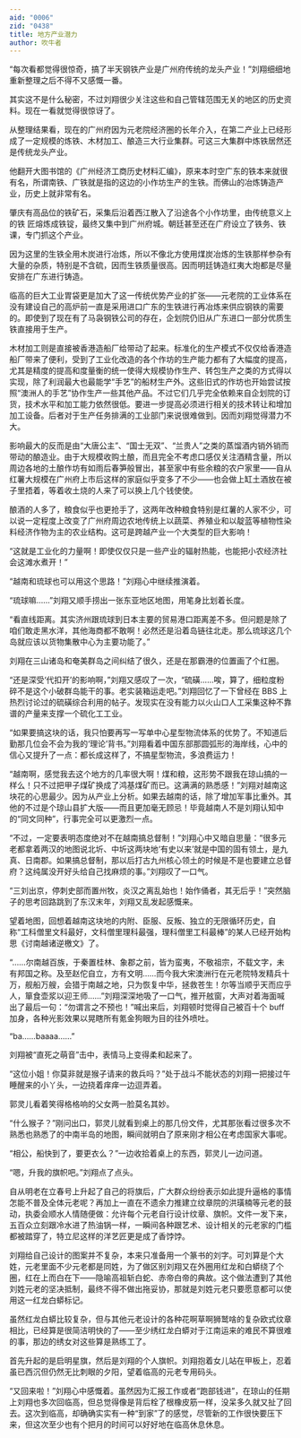 ```yaml
---
aid: "0006"
zid: "0438"
title: 地方产业潜力
author: 吹牛者
---
```


“每次看都觉得很惊奇，搞了半天钢铁产业是广州府传统的龙头产业！”刘翔细细地重新整理之后不得不又感慨一番。

其实这不是什么秘密，不过刘翔很少关注这些和自己管辖范围无关的地区的历史资料。现在一看就觉得很惊讶了。

从整理结果看，现在的广州府因为元老院经济圈的长年介入，在第二产业上已经形成了一定规模的炼铁、木材加工、酿造三大行业集群。可这三大集群中炼铁居然还是传统龙头产业。

他翻开大图书馆的《广州经济工商历史材料汇编》，原来本时空广东的铁本来就很有名，所谓南铁、广铁就是指的这边的小作坊生产的生铁。而佛山的冶炼铸造产业，历史上就非常有名。

肇庆有高品位的铁矿石，采集后沿着西江散入了沿途各个小作坊里，由传统意义上的铁 匠熔炼成铁锭，最终又集中到广州府城。朝廷甚至还在广府设立了铁务、铁课，专门抓这个产业。

因为这里的生铁全用木炭进行冶炼，所以不像北方使用煤炭冶炼的生铁那样参杂有大量的杂质，特别是不含硫，因而生铁质量很高。因而明廷铸造红夷大炮都是尽量安排在广东进行铸造。

临高的巨大工业胃袋更是加大了这一传统优势产业的扩张――元老院的工业体系在没有建设自己的高炉前一直是采用进口广东的生铁进行再冶炼来供应钢铁的需要的。即使到了现在有了马袅钢铁公司的存在，企划院仍旧从广东进口一部分优质生铁直接用于生产。

木材加工则是直接被香港造船厂给带动了起来。标准化的生产模式不仅仅给香港造船厂带来了便利，受到了工业化改造的各个作坊的生产能力都有了大幅度的提高，尤其是精度的提高和度量衡的统一使得大规模协作生产、转包生产之类的方式得以实现，除了利润最大也最能学“手艺”的船材生产外。这些旧式的作坊也开始尝试按照“澳洲人的手艺”协作生产一些其他产品。不过它们几乎完全依赖来自企划院的订货，技术水平和加工能力依然很低。要进一步提高必须进行相关的技术转让和增加加工设备。后者对于生产任务排满的工业部门来说很难做到。因而刘翔觉得潜力不大。

影响最大的反而是由“大唐公主”、“国士无双”、“兰贵人”之类的蒸馏酒内销外销而带动的酿造业。由于大规模收购土酿，而且完全不考虑口感仅关注酒精含量，所以周边各地的土酿作坊有如雨后春笋般冒出，甚至家中有些余粮的农户家里――自从红薯大规模在广州府上市后这样的家庭似乎变多了不少――也会做上缸土酒放在被子里捂着，等着收土烧的人来了可以换上几个钱使使。

酿酒的人多了，粮食似乎也更抢手了，这两年改种粮食特别是红薯的人家不少，可以说一定程度上改变了广州府周边农地传统上以蔬菜、养殖业和以靛蓝等植物性染料经济作物为主的农业结构。这可是跨越产业一个大类型的巨大影响！

“这就是工业化的力量啊！即使仅仅只是一些产业的辐射热能，也能把小农经济社会这滩水煮开！”

“越南和琉球也可以用这个思路！”刘翔心中继续推演着。

“琉球嘛……”刘翔又顺手捞出一张东亚地区地图，用笔身比划着长度。

“看直线距离。其实济州跟琉球到日本主要的贸易港口距离差不多。但问题是除了咱们敢走黑水洋，其他海商都不敢啊！必然还是沿着岛链往北走。那么琉球这几个岛就应该以货物集散中心为主要功能了。”

刘翔在三山诸岛和奄美群岛之间纠结了很久，还是在那霸港的位置画了个红圈。

“还是深受‘代扣开’的影响啊，”刘翔又感叹了一次，“硫磺……唉，算了，细粒度粉碎不是这个小破群岛能干的事。老实装箱运走吧。”刘翔回忆了一下曾经在 BBS 上热烈讨论过的硫磺综合利用的帖子。发现实在没有能力以火山口人工采集这种不靠谱的产量来支撑一个硫化工工业。

“如果要搞这块的话，我只怕要再写一写单中心星型物流体系的优势了。不知道后勤那几位会不会为我的‘理论’背书。”刘翔看着中国东部那圆弧形的海岸线，心中的信心又提升了一点：都长成这样了，不搞星型物流，多浪费运力！

“越南啊，感觉我去这个地方的几率很大啊！煤和粮，这形势不跟我在琼山搞的一样么！只不过把甲子煤矿换成了鸿基煤矿而已。这满满的熟悉感！”刘翔对越南这块花的心思最少。因为从产业上分析。如果去越南的话，除了增加军事比重外。其他的不过是个琼山县扩大版――而且更加毫无顾忌！毕竟越南人不是刘翔认知中的“同文同种”，行事完全可以更激烈一点。

“不过，一定要表明态度绝对不在越南搞总督制！”刘翔心中又暗自思量：“很多元老都拿着两汉的地图说北圻、中圻这两块地‘有史以来’就是中国的固有领土，是九真、日南郡。如果搞总督制，那以后打古九州核心领土的时候是不是也要建立总督府？这纯属没开好头给自己找麻烦的事。”刘翔叹了一口气。

“三刘出京，停刺史部而置州牧，炎汉之离乱始也！始作俑者，其无后乎！”突然脑子的思考回路跳到了东汉末年，刘翔又乱发起感慨来。

望着地图，回想着越南这块地的内附、臣服、反叛、独立的无限循环历史，自称“工科僧里文科最好，文科僧里理科最强，理科僧里工科最棒”的某人已经开始构思《讨南越诸逆檄文》了。

“……尔南越百族，于秦置桂林、象郡之前，皆为蛮夷，不敬祖宗，不载文字，未有邦国之称。及至赵佗自立，方有文明……而今我大宋澳洲行在元老院特发精兵十万，舰船万艘，会猎于南越之地，只为恢复中华，拯救苍生！尔等当顺乎天而应乎人，箪食壶浆以迎王师……”刘翔深深地吸了一口气，推开舷窗，大声对着海面喊出了最后一句：“勿谓言之不预也！”喊出来后，刘翔顿时觉得自己被百十个 buff 加身，各种光影效果以晃瞎所有氪金狗眼为目的往外喷吐。

“ba……baaaa……”

刘翔被“直死之萌音”击中，表情马上变得柔和起来了。

“这位小姐！你莫非就是猴子请来的救兵吗？”处于战斗不能状态的刘翔一把接过午睡醒来的小丫头，一边挠着痒痒一边逗弄着。

郭灵儿看着笑得格格响的父女两一脸莫名其妙。

“什么猴子？”刚问出口，郭灵儿就看到桌上的那几份文件，尤其那张看过很多次不熟悉也熟悉了的中南半岛的地图，瞬间就明白了原来刚才相公在考虑国家大事呢。

“相公，船快到了，要更衣么？”一边收拾着桌上的东西，郭灵儿一边问道。

“嗯，升我的旗帜吧。”刘翔点了点头。

自从明老在立春号上升起了自己的将旗后，广大群众纷纷表示如此提升逼格的事情怎能不普及全体元老呢？再加上一直在不遗余力推建立纹章院的洪璜楠等元老的鼓动，执委会顺水人情随便做：允许每个元老自行设计纹章、旗帜。文件一发下来，五百众立刻跟冷水进了热油锅一样，一瞬间各种跟艺术、设计相关的元老家的门槛都被踏穿了，特立尼这样的洋艺匠更是成了香饽饽。

刘翔给自己设计的图案并不复杂，本来只准备用一个篆书的刘字。可刘算是个大姓，元老里面不少元老都是同姓，为了做区别刘翔又在外圈用红龙和白蟒绕了个圈，红在上而白在下――隐喻高祖斩白蛇、赤帝白帝的典故。这个做法遭到了其他刘姓元老的坚决抵制，最终不得不做出拖妥协，那就是刘姓元老只要愿意都可以使用这一红龙白蟒标记。

虽然红龙白蟒比较复杂，但与其他元老设计的各种花啊草啊狮鹫啥的复杂欧式纹章相比，已经算是很简洁明快的了――至少绣红龙白蟒对于江南运来的难民不算很难的事，那边的绣女对这些算是熟练工了。

首先升起的是启明星旗，然后是刘翔的个人旗帜。刘翔抱着女儿站在甲板上，忍着虽已西沉但仍然无比刺眼的夕阳，望着临高的元老专用码头。

“又回来啦！”刘翔心中感慨着。虽然因为汇报工作或者“跑部钱进”，在琼山的任期上刘翔也多次回临高，但总觉得像是背后栓了根橡皮筋一样，没呆多久就又扯了回去。这次到临高，却确确实实有一种“到家”了的感觉，尽管新的工作很快要压下来，但这次至少也有个把月的时间可以好好地在临高休息休息。
